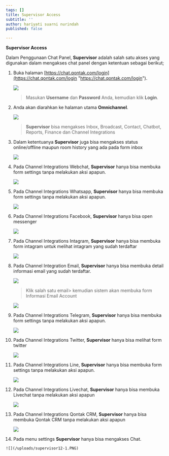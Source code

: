 ```yaml
---
tags: []
title: Supervisor Access
subtitle: ''
author: hariyati suarni nurindah
published: false

---
```

**Supervisor Access**

Dalam Penggunaan Chat Panel, **Supervisor** adalah salah satu akses yang digunakan dalam mengakses chat panel dengan ketentuan sebagai berikut;

 1. Buka halaman [https://chat.qontak.com/login](https://chat.qontak.com/login "https://chat.qontak.com/login").

    ![](/uploads/login-qontak-c.png)

    > Masukan **Username** dan **Password** Anda, kemudian klik **Login**.
 2. Anda akan diarahkan ke halaman utama **Omnichannel**.

    ![](/uploads/admin1.PNG)

    > **Supervisor** bisa mengakses Inbox, Broadcast, Contact, Chatbot, Reports, Finance dan Channel Integrations
 3. Dalam ketentuanya **Supervisor** juga bisa mengakses  status online/offline maupun room history yang ada pada form inbox

    ![](/uploads/supervisor1.PNG)
 4. Pada Channel Integrations Webchat, **Supervisor** hanya bisa membuka form settings tanpa melakukan aksi apapun.

    ![](/uploads/supervisor2.PNG)
 5. Pada Channel Integrations  Whatsapp, **Supervisor** hanya bisa membuka form settings tanpa melakukan aksi apapun.

    ![](/uploads/supervisor3.PNG)
 6. Pada Channel Integrations  Facebook, **Supervisor** hanya bisa open messenger

    ![](/uploads/supervisor4.PNG)
 7. Pada Channel Integrations  Intagram, **Supervisor** hanya bisa membuka form intagram untuk melihat intagram yang sudah terdaftar

    ![](/uploads/supervisor5.PNG)
 8. Pada Channel Integration Email, **Supervisor** hanya bisa membuka detail informasi email yang sudah terdaftar.

    ![](/uploads/supervisor6.PNG)

    > Klik salah satu email> kemudian sistem akan membuka form Informasi Email Account

    ![](/uploads/supervisor6-6.PNG)
 9. Pada Channel Integrations Telegram, **Supervisor** hanya bisa membuka form settings tanpa melakukan aksi apapun.

    ![](/uploads/supervisor7.PNG)
10. Pada Channel Integrations Twitter, **Supervisor** hanya bisa melihat form twitter

    ![](/uploads/supervisor8.PNG)
11. Pada Channel Integrations  Line, **Supervisor** hanya bisa membuka form settings tanpa melakukan aksi apapun.

    ![](/uploads/supervisor9.PNG)
12. Pada Channel Integrations  Livechat, **Supervisor** hanya bisa membuka Livechat tanpa melakukan aksi apapun

    ![](/uploads/supervisor10.PNG)
13. Pada Channel Integrations  Qontak CRM,  **Supervisor** hanya bisa membuka Qontak CRM tanpa melakukan aksi apapun

    ![](/uploads/supervisor11.PNG)
14.  Pada menu settings **Supervisor** hanya bisa mengakses Chat.

    ![](/uploads/supervisor12-1.PNG)